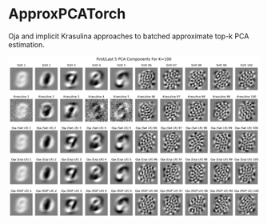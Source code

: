 # ApproxPCATorch
Oja and implicit Krasulina approaches to batched approximate top-k PCA estimation.

![PCA components for SVD and four approximations](mnist_kpca_components.png)
